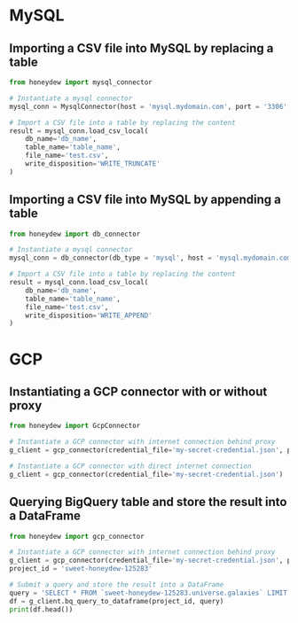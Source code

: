 # MySQL
## Importing a CSV file into MySQL by replacing a table

```Python
from honeydew import mysql_connector

# Instantiate a mysql connector
mysql_conn = MysqlConnector(host = 'mysql.mydomain.com', port = '3306', user = 'my_user', password = 'my_password', allow_local_infile=True)

# Import a CSV file into a table by replacing the content
result = mysql_conn.load_csv_local(
    db_name='db_name',
    table_name='table_name',
    file_name='test.csv',
    write_disposition='WRITE_TRUNCATE'
)

```

## Importing a CSV file into MySQL by appending a table
```Python
from honeydew import db_connector

# Instantiate a mysql connector
mysql_conn = db_connector(db_type = 'mysql', host = 'mysql.mydomain.com', port = '3306', user = 'my_user', password = 'my_password', allow_local_infile=True)

# Import a CSV file into a table by replacing the content
result = mysql_conn.load_csv_local(
    db_name='db_name',
    table_name='table_name',
    file_name='test.csv',
    write_disposition='WRITE_APPEND'
)

```

# GCP
## Instantiating a GCP connector with or without proxy
```Python
from honeydew import GcpConnector

# Instantiate a GCP connector with internet connection behind proxy
g_client = gcp_connector(credential_file='my-secret-credential.json', proxy='http://proxy.mydomain.com:8080')

# Instantiate a GCP connector with direct internet connection
g_client = gcp_connector(credential_file='my-secret-credential.json')
```


## Querying BigQuery table and store the result into a DataFrame
```Python
from honeydew import gcp_connector

# Instantiate a GCP connector with internet connection behind proxy
g_client = gcp_connector(credential_file='my-secret-credential.json', proxy='http://proxy.mydomain.com:8080')
project_id = 'sweet-honeydew-125283'

# Submit a query and store the result into a DataFrame
query = 'SELECT * FROM `sweet-honeydew-125283.universe.galaxies` LIMIT 5'
df = g_client.bq_query_to_dataframe(project_id, query)
print(df.head())
```